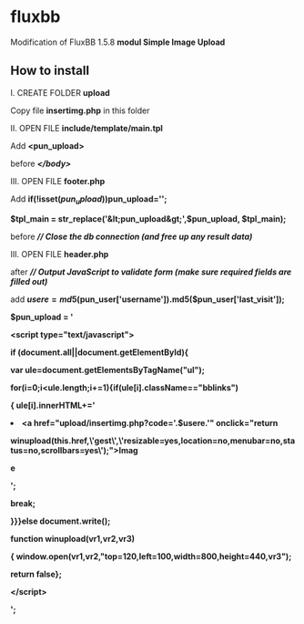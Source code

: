 # fluxbb
Modification of FluxBB 1.5.8  <strong>modul Simple Image Upload</strong>

<h2>How to install</h2>

I. CREATE FOLDER <strong>upload</strong>

Copy file <strong>insertimg.php</strong> in this folder



II. OPEN FILE <strong>include/template/main.tpl</strong>

Add <strong>&lt;pun_upload&gt;</strong>

before <i><strong>&lt;/body&gt;</strong></i>



III. OPEN FILE <strong>footer.php</strong>

Add  <strong>if(!isset($pun_upload))$pun_upload='';</strong>

<strong>$tpl_main = str_replace('&lt;pun_upload&gt;',$pun_upload, $tpl_main);</strong>

before <i><strong>// Close the db connection (and free up any result data)</strong></i>



III. OPEN FILE <strong>header.php</strong>



after <i><strong>// Output JavaScript to validate form (make sure required fields are filled out)</strong></i>

add 
<strong>
$usere=md5($pun_user['username']).md5($pun_user['last_visit']);

$pun_upload = '

&lt;script type="text/javascript"&gt;

if (document.all||document.getElementById){

var ule=document.getElementsByTagName("ul");

for(i=0;i<ule.length;i+=1){if(ule[i].className=="bblinks")

{ ule[i].innerHTML+=\'<li><span><a href="upload/insertimg.php?code='.$usere.'" onclick="return 

winupload(this.href,\\\'gest\\\',\\\'resizable=yes,location=no,menubar=no,status=no,scrollbars=yes\\\');"><strong>Imag

e</strong></a></span></li>\';

  break;

}}}else document.write();

function winupload(vr1,vr2,vr3)

{ window.open(vr1,vr2,"top=120,left=100,width=800,height=440,vr3");

  return false};

&lt;/script&gt;

';

